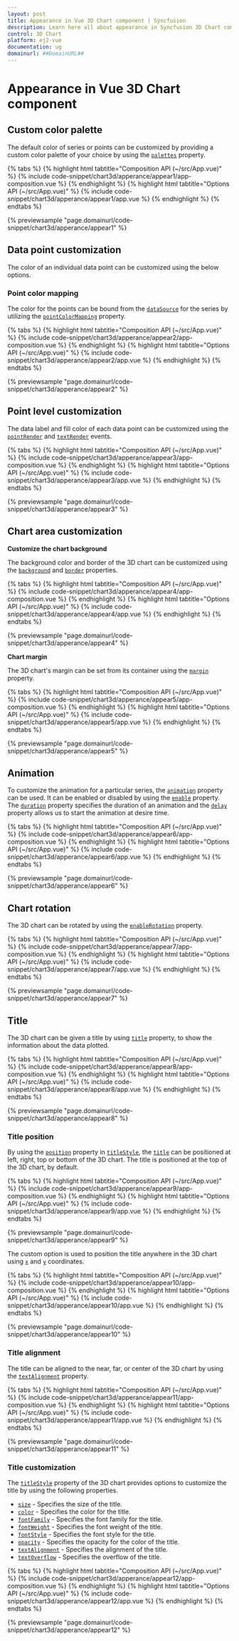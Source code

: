 ```yaml
---
layout: post
title: Appearance in Vue 3D Chart component | Syncfusion
description: Learn here all about appearance in Syncfusion 3D Chart component of Syncfusion Essential JS 2 and more.
control: 3D Chart
platform: ej2-vue
documentation: ug
domainurl: ##DomainURL##
---
```


# Appearance in Vue 3D Chart component

## Custom color palette

The default color of series or points can be customized by providing a custom color palette of your choice by using the [`palettes`](https://ej2.syncfusion.com/vue/documentation/api/chart3d/chart3DModel/#palettes) property.

{% tabs %}
{% highlight html tabtitle="Composition API (~/src/App.vue)" %}
{% include code-snippet/chart3d/apperance/appear1/app-composition.vue %}
{% endhighlight %}
{% highlight html tabtitle="Options API (~/src/App.vue)" %}
{% include code-snippet/chart3d/apperance/appear1/app.vue %}
{% endhighlight %}
{% endtabs %}
        
{% previewsample "page.domainurl/code-snippet/chart3d/apperance/appear1" %}

## Data point customization

The color of an individual data point can be customized using the below options.

### Point color mapping

The color for the points can be bound from the [`dataSource`](https://ej2.syncfusion.com/vue/documentation/api/chart3d/series3D/#datasource) for the series by utilizing the [`pointColorMapping`](https://ej2.syncfusion.com/vue/documentation/api/chart3d/series3D/#pointcolormapping) property.

{% tabs %}
{% highlight html tabtitle="Composition API (~/src/App.vue)" %}
{% include code-snippet/chart3d/apperance/appear2/app-composition.vue %}
{% endhighlight %}
{% highlight html tabtitle="Options API (~/src/App.vue)" %}
{% include code-snippet/chart3d/apperance/appear2/app.vue %}
{% endhighlight %}
{% endtabs %}
        
{% previewsample "page.domainurl/code-snippet/chart3d/apperance/appear2" %}

## Point level customization

The data label and fill color of each data point can be customized using the [`pointRender`](https://ej2.syncfusion.com/vue/documentation/api/chart3d/i3DPointRenderEventArgs/) and [`textRender`](https://ej2.syncfusion.com/vue/documentation/api/chart3d/i3DTextRenderEventArgs/) events.

{% tabs %}
{% highlight html tabtitle="Composition API (~/src/App.vue)" %}
{% include code-snippet/chart3d/apperance/appear3/app-composition.vue %}
{% endhighlight %}
{% highlight html tabtitle="Options API (~/src/App.vue)" %}
{% include code-snippet/chart3d/apperance/appear3/app.vue %}
{% endhighlight %}
{% endtabs %}
        
{% previewsample "page.domainurl/code-snippet/chart3d/apperance/appear3" %}

<!-- markdownlint-disable MD036 -->

## Chart area customization

<!-- markdownlint-disable MD036 -->

**Customize the chart background**

The background color and border of the 3D chart can be customized using the [`background`](https://ej2.syncfusion.com/vue/documentation/api/chart3d/chart3DModel/#background) and [`border`](https://ej2.syncfusion.com/vue/documentation/api/chart3d/chart3DModel/#border) properties.

{% tabs %}
{% highlight html tabtitle="Composition API (~/src/App.vue)" %}
{% include code-snippet/chart3d/apperance/appear4/app-composition.vue %}
{% endhighlight %}
{% highlight html tabtitle="Options API (~/src/App.vue)" %}
{% include code-snippet/chart3d/apperance/appear4/app.vue %}
{% endhighlight %}
{% endtabs %}
        
{% previewsample "page.domainurl/code-snippet/chart3d/apperance/appear4" %}

**Chart margin**

The 3D chart's margin can be set from its container using the [`margin`](https://ej2.syncfusion.com/vue/documentation/api/chart3d/chart3DModel/#margin) property.

{% tabs %}
{% highlight html tabtitle="Composition API (~/src/App.vue)" %}
{% include code-snippet/chart3d/apperance/appear5/app-composition.vue %}
{% endhighlight %}
{% highlight html tabtitle="Options API (~/src/App.vue)" %}
{% include code-snippet/chart3d/apperance/appear5/app.vue %}
{% endhighlight %}
{% endtabs %}
        
{% previewsample "page.domainurl/code-snippet/chart3d/apperance/appear5" %}

## Animation

To customize the animation for a particular series, the [`animation`](https://ej2.syncfusion.com/vue/documentation/api/chart3d/series3D/#animation) property can be used. It can be enabled or disabled by using the [`enable`](https://ej2.syncfusion.com/vue/documentation/api/chart3d/animationModel/#enable) property. The [`duration`](https://ej2.syncfusion.com/vue/documentation/api/chart3d/animationModel/#duration) property specifies the duration of an animation and the [`delay`](https://ej2.syncfusion.com/vue/documentation/api/chart3d/animationModel/#delay) property allows us to start the animation at desire time.

{% tabs %}
{% highlight html tabtitle="Composition API (~/src/App.vue)" %}
{% include code-snippet/chart3d/apperance/appear6/app-composition.vue %}
{% endhighlight %}
{% highlight html tabtitle="Options API (~/src/App.vue)" %}
{% include code-snippet/chart3d/apperance/appear6/app.vue %}
{% endhighlight %}
{% endtabs %}
        
{% previewsample "page.domainurl/code-snippet/chart3d/apperance/appear6" %}

## Chart rotation

The 3D chart can be rotated by using the [`enableRotation`](https://ej2.syncfusion.com/vue/documentation/api/chart3d/chart3DModel/#enablerotation) property.

{% tabs %}
{% highlight html tabtitle="Composition API (~/src/App.vue)" %}
{% include code-snippet/chart3d/apperance/appear7/app-composition.vue %}
{% endhighlight %}
{% highlight html tabtitle="Options API (~/src/App.vue)" %}
{% include code-snippet/chart3d/apperance/appear7/app.vue %}
{% endhighlight %}
{% endtabs %}
        
{% previewsample "page.domainurl/code-snippet/chart3d/apperance/appear7" %}

## Title

The 3D chart can be given a title by using [`title`](https://ej2.syncfusion.com/vue/documentation/api/chart3d/chart3DModel/#title) property, to show the information about the data plotted.

{% tabs %}
{% highlight html tabtitle="Composition API (~/src/App.vue)" %}
{% include code-snippet/chart3d/apperance/appear8/app-composition.vue %}
{% endhighlight %}
{% highlight html tabtitle="Options API (~/src/App.vue)" %}
{% include code-snippet/chart3d/apperance/appear8/app.vue %}
{% endhighlight %}
{% endtabs %}
        
{% previewsample "page.domainurl/code-snippet/chart3d/apperance/appear8" %}

### Title position

By using the [`position`](https://ej2.syncfusion.com/vue/documentation/api/chart3d/titleSettingsModel/#position) property in [`titleStyle`](https://ej2.syncfusion.com/vue/documentation/api/chart3d/chart3DModel/#titlestyle), the [`title`](https://ej2.syncfusion.com/vue/documentation/api/chart3d/chart3DModel/#title) can be positioned at left, right, top or bottom of the 3D chart. The title is positioned at the top of the 3D chart, by default.

{% tabs %}
{% highlight html tabtitle="Composition API (~/src/App.vue)" %}
{% include code-snippet/chart3d/apperance/appear9/app-composition.vue %}
{% endhighlight %}
{% highlight html tabtitle="Options API (~/src/App.vue)" %}
{% include code-snippet/chart3d/apperance/appear9/app.vue %}
{% endhighlight %}
{% endtabs %}
        
{% previewsample "page.domainurl/code-snippet/chart3d/apperance/appear9" %}

The custom option is used to position the title anywhere in the 3D chart using [`x`](https://ej2.syncfusion.com/vue/documentation/api/chart3d/titleSettingsModel/#x) and [`y`](https://ej2.syncfusion.com/vue/documentation/api/chart3d/titleSettingsModel/#y) coordinates.

{% tabs %}
{% highlight html tabtitle="Composition API (~/src/App.vue)" %}
{% include code-snippet/chart3d/apperance/appear10/app-composition.vue %}
{% endhighlight %}
{% highlight html tabtitle="Options API (~/src/App.vue)" %}
{% include code-snippet/chart3d/apperance/appear10/app.vue %}
{% endhighlight %}
{% endtabs %}
        
{% previewsample "page.domainurl/code-snippet/chart3d/apperance/appear10" %}

### Title alignment

The title can be aligned to the near, far, or center of the 3D chart by using the [`textAlignment`](https://ej2.syncfusion.com/vue/documentation/api/chart3d/titleSettingsModel/#textalignment) property.

{% tabs %}
{% highlight html tabtitle="Composition API (~/src/App.vue)" %}
{% include code-snippet/chart3d/apperance/appear11/app-composition.vue %}
{% endhighlight %}
{% highlight html tabtitle="Options API (~/src/App.vue)" %}
{% include code-snippet/chart3d/apperance/appear11/app.vue %}
{% endhighlight %}
{% endtabs %}
        
{% previewsample "page.domainurl/code-snippet/chart3d/apperance/appear11" %}

### Title customization

The [`titleStyle`](https://ej2.syncfusion.com/vue/documentation/api/chart3d/chart3DModel/#titlestyle) property of the 3D chart provides options to customize the title by using the following properties.

* [`size`](https://ej2.syncfusion.com/vue/documentation/api/chart3d/titleSettingsModel/#size) - Specifies the size of the title.
* [`color`](https://ej2.syncfusion.com/vue/documentation/api/chart3d/titleSettingsModel/#color) - Specifies the color for the title. 
* [`fontFamily`](https://ej2.syncfusion.com/vue/documentation/api/chart3d/titleSettingsModel/#fontfamily) - Specifies the font family for the title.
* [`fontWeight`](https://ej2.syncfusion.com/vue/documentation/api/chart3d/titleSettingsModel/#fontweight) - Specifies the font weight of the title.
* [`fontStyle`](https://ej2.syncfusion.com/vue/documentation/api/chart3d/titleSettingsModel/#fontstyle) - Specifies the font style for the title.
* [`opacity`](https://ej2.syncfusion.com/vue/documentation/api/chart3d/titleSettingsModel/#opacity) - Specifies the opacity for the color of the title.
* [`textAlignment`](https://ej2.syncfusion.com/vue/documentation/api/chart3d/titleSettingsModel/#textalignment) - Specifies the alignment of the title.
* [`textOverflow`](https://ej2.syncfusion.com/vue/documentation/api/chart3d/titleSettingsModel/#textoverflow) - Specifies the overflow of the title.

{% tabs %}
{% highlight html tabtitle="Composition API (~/src/App.vue)" %}
{% include code-snippet/chart3d/apperance/appear12/app-composition.vue %}
{% endhighlight %}
{% highlight html tabtitle="Options API (~/src/App.vue)" %}
{% include code-snippet/chart3d/apperance/appear12/app.vue %}
{% endhighlight %}
{% endtabs %}
        
{% previewsample "page.domainurl/code-snippet/chart3d/apperance/appear12" %}
